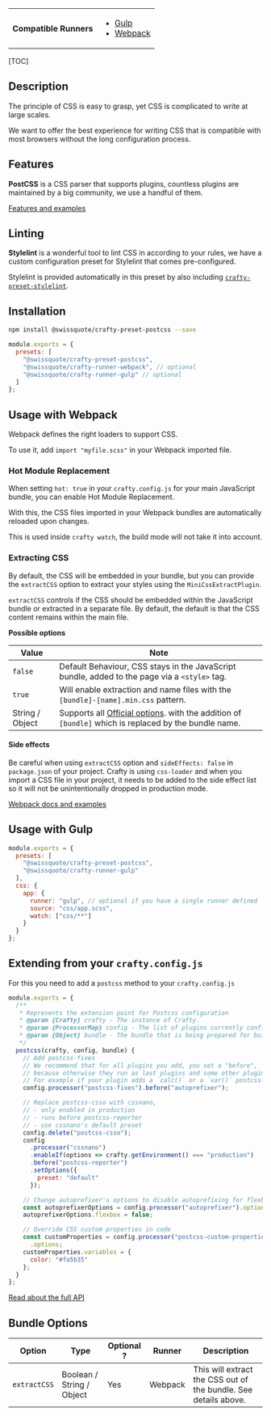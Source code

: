 <table>
<tr><th>Compatible Runners</th><td>

- [Gulp](05_Packages/02_crafty-runner-gulp.md)
- [Webpack](05_Packages/02_crafty-runner-webpack.md)

</td></tr>
</table>

[TOC]

## Description

The principle of CSS is easy to grasp, yet CSS is complicated to write at large scales.

We want to offer the best experience for writing CSS that is compatible with most browsers without the long configuration process.

## Features

**PostCSS** is a CSS parser that supports plugins, countless plugins are maintained by a big community, we use a handful of them.

[Features and examples](CSS_Features.md)

## Linting

**Stylelint** is a wonderful tool to lint CSS in according to your rules, we have a custom configuration preset for Stylelint that comes pre-configured.

Stylelint is provided automatically in this preset by also including [`crafty-preset-stylelint`](05_Packages/05_crafty-preset-stylelint/index.md).

## Installation

```bash
npm install @swissquote/crafty-preset-postcss --save
```

```javascript
module.exports = {
  presets: [
    "@swissquote/crafty-preset-postcss",
    "@swissquote/crafty-runner-webpack", // optional
    "@swissquote/crafty-runner-gulp" // optional
  ]
};
```

## Usage with Webpack

Webpack defines the right loaders to support CSS.

To use it, add `import "myfile.scss"` in your Webpack imported file.

### Hot Module Replacement

When setting `hot: true` in your `crafty.config.js` for your main JavaScript bundle, you can enable Hot Module Replacement.

With this, the CSS files imported in your Webpack bundles are automatically reloaded upon changes.

This is used inside `crafty watch`, the build mode will not take it into account.

### Extracting CSS

By default, the CSS will be embedded in your bundle, but you can provide the `extractCSS` option to extract your styles using the `MiniCssExtractPlugin`.

`extractCSS` controls if the CSS should be embedded within the JavaScript bundle or extracted in a separate file.
By default, the default is that the CSS content remains within the main file.

__Possible options__

| Value           | Note                                                                                                                                                                             |
| --------------- | -------------------------------------------------------------------------------------------------------------------------------------------------------------------------------- |
| `false`         | Default Behaviour, CSS stays in the JavaScript bundle, added to the page via a `<style>` tag.                                                                                    |
| `true`          | Will enable extraction and name files with the `[bundle]-[name].min.css` pattern.                                                                                                |
| String / Object | Supports all [Official options](https://github.com/webpack-contrib/mini-css-extract-plugin#configuration). with the addition of `[bundle]` which is replaced by the bundle name. |

#### Side effects

Be careful when using `extractCSS` option and `sideEffects: false` in `package.json` of your project.
Crafty is using `css-loader` and when you import a CSS file in your project, it needs to be added to the side effect list so it will not be unintentionally dropped in production mode.

[Webpack docs and examples](https://webpack.js.org/guides/tree-shaking/#mark-the-file-as-side-effect-free)

## Usage with Gulp

```javascript
module.exports = {
  presets: [
    "@swissquote/crafty-preset-postcss",
    "@swissquote/crafty-runner-gulp"
  ],
  css: {
    app: {
      runner: "gulp", // optional if you have a single runner defined
      source: "css/app.scss",
      watch: ["css/**"]
    }
  }
};
```

## Extending from your `crafty.config.js`

For this you need to add a `postcss` method to your `crafty.config.js`

```javascript
module.exports = {
  /**
   * Represents the extension point for Postcss configuration
   * @param {Crafty} crafty - The instance of Crafty.
   * @param {ProcessorMap} config - The list of plugins currently configured
   * @param {Object} bundle - The bundle that is being prepared for build (name, input, source, destination)
   */
  postcss(crafty, config, bundle) {
    // Add postcss-fixes
    // We recommend that for all plugins you add, you set a "before",
    // because otherwise they run as last plugins and some other plugins might miss some optimizations
    // For example if your plugin adds a `calc()` or a `var()` postcss-calc and postcss-custom-properties will already have run
    config.processor("postcss-fixes").before("autoprefixer");

    // Replace postcss-csso with cssnano,
    // - only enabled in production
    // - runs before postcss-reporter
    // - use cssnano's default preset
    config.delete("postcss-csso");
    config
      .processor("cssnano")
      .enableIf(options => crafty.getEnvironment() === "production")
      .before("postcss-reporter")
      .setOptions({
        preset: "default"
      });

    // Change autoprefixer's options to disable autoprefixing for flexbox
    const autoprefixerOptions = config.processor("autoprefixer").options;
    autoprefixerOptions.flexbox = false;

    // Override CSS custom properties in code
    const customProperties = config.processor("postcss-custom-properties")
      .options;
    customProperties.variables = {
      color: "#fa5b35"
    };
  }
};
```

[Read about the full API](./Postcss_Extension_API.md)


## Bundle Options

| Option       | Type                      | Optional ? | Runner  | Description                                                     |
| ------------ | ------------------------- | ---------- | ------- | --------------------------------------------------------------- |
| `extractCSS` | Boolean / String / Object | Yes        | Webpack | This will extract the CSS out of the bundle. See details above. |
